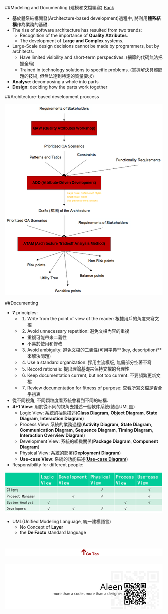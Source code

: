 ##Modeling and Documenting (建模和文檔編寫) [Back](./../Architecture.md)
- 基於體系結構開發(Architecture-based development)過程中, 將利用**體系結構**作為業務的基礎.
- The rise of software architecture has resulted from two trends:
	- Recognition of the importance of **Quality Attributes**.
	- The development of **Large and Complex** systems.
- Large-Scale design decisions cannot be made by programmers, but by architects.
	- Have limited visibility and short-term perspectives. (細節的代碼無法把握全局)
	- Trained in technology solutions to specific problems. (掌握解決具體問題的技術, 但無法達到特定的質量要求)
- **Analyse**: decomposing a whole into parts
- **Design**: deciding how the parts work together

##Architecture-based development proccess

<img src="./Documenting_proccess.png">

##Documenting

- **7** principles:
	- 1. Write from the point of view of the reader: 根據用戶的角度來寫文檔
	- 2. Avoid unnecessary repetition: 避免文檔內容的重複
		- 重複可能帶來二義性
		- 不易於使用和修改
	- 3. Avoid ambiguity: 避免文檔的二義性(可用字典**(key, description)**來解決問題)
	- 4. Use a standard organization: 採用主流模版, 無需部分空著不寫
	- 5. Record rationale: 提出理論基礎來保持文檔的合理性
	- 6. Keep documentation current, but not too current: 不要頻繁更新文檔
	- 7. Review documentation for fitness of purpose: 查看所寫文檔是否合乎初衷
- 從不同視角, 不同顆粒度看系統會看到不同的結構.
- **4+1 View**: 用於從不同的視角去描述一個軟件系統(結合UML圖)
	- Logic View: 系統的抽象描述([**Class Diagram**](./class/class.md), **Object Diagram**, **State Diagram**, **Interaction Diagram**)
	- Process View: 系統的業務過程(**Activity Diagram**, **State Diagram**, **Communication Diagram**, **Sequence Diagram**, **Timing Diagram**, **Interaction Overview Diagram**)
	- Development View: 系統的組織關係(**Package Diagram**, **Component Diagram**)
	- Physical View: 系統的部署(**Deployment Diagram**)
	- **Use-case View**: 系統的功能描述([**Use-case Diagram**](./usecase/usecase.md))
- Responsibility for different people:

<img src="./responsibility.png">

- UML(Unified Modeling Language, 統一建模語言)
	- No Concept of **Layer**
	- the **De Facto** standard language

<a href="#" style="left:200px;"><img src="./../../pic/gotop.png"></a>
=====
<a href="http://aleen42.github.io/" target="_blank" ><img src="./../../pic/tail.gif"></a>

